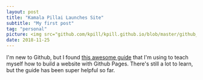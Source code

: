 ```yaml
---
layout: post
title: "Kamala Pillai Launches Site"
subtitle: "My first post"
tag: "personal"
picture: <img src="github.com/kpill/kpill.github.io/blob/master/github_logo.jpg" alt="Github Logo New">
date: 2018-11-25
---
```


I'm new to Github, but I found [this awesome guide](http://jmcglone.com/guides/github-pages/) that I'm using to teach myself how to build a website with Github Pages. There's still a lot to learn, but the guide has been super helpful so far. 

